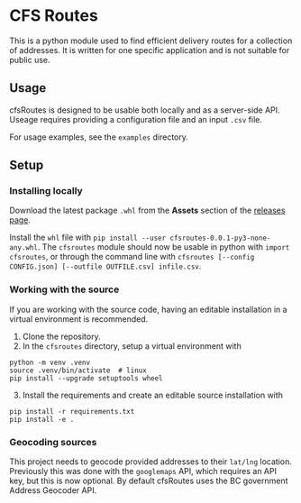 
# CFS Routes

This is a python module used to find efficient delivery routes for a collection of addresses. It is written for one specific application and is not suitable for public use.

## Usage

cfsRoutes is designed to be usable both locally and as a server-side API. Useage requires providing a configuration file and an input `.csv` file.

For usage examples, see the `examples` directory.

## Setup

### Installing locally

Download the latest package `.whl` from the **Assets** section of the [releases page](https://github.com/mjvk/cfsRoutes/releases).

Install the `whl` file with `pip install --user cfsroutes-0.0.1-py3-none-any.whl`. The `cfsroutes` module should now be usable in python with `import cfsroutes`,
or through the command line with `cfsroutes [--config CONFIG.json] [--outfile OUTFILE.csv] infile.csv`. 

### Working with the source

If you are working with the source code, having an editable installation in a virtual environment is recommended.

  1. Clone the repository.
  2. In the `cfsroutes` directory, setup a virtual environment with

    python -m venv .venv
    source .venv/bin/activate  # linux
    pip install --upgrade setuptools wheel

  3. Install the requirements and create an editable source installation with

    pip install -r requirements.txt
    pip install -e .


### Geocoding sources

This project needs to geocode provided addresses to their `lat/lng` location. Previously this was done with the `googlemaps` API, which requires an API key,
but this is now optional. By default cfsRoutes uses the BC government Address Geocoder API.
